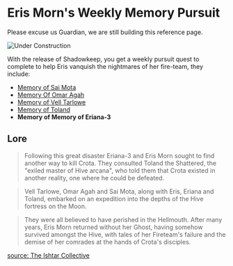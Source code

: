 # Eris Morn's Weekly Memory Pursuit

Please excuse us Guardian, we are still building this reference page.

![Under Construction](https://ras117mike.github.io/Destiny2/images/general/under_construction.png)

With the release of Shadowkeep, you get a weekly pursuit quest to complete to help Eris vanquish the nightmares of her fire-team, they include:

* [Memory of Sai Mota](memory_of_sai_mota.md)
* [Memory Of Omar Agah](memory_of_omar_agah.md)
* [Memory of Vell Tarlowe](memory_of_vell_tarlowe.md)
* [Memory of Toland](memory_of_toland.md)
* **Memory of Memory of Eriana-3**

## Lore
>Following this great disaster Eriana-3 and Eris Morn sought to find another way to kill Crota. They consulted Toland the Shattered, the "exiled master of Hive arcana", who told them that Crota existed in another reality, one where he could be defeated.

>Vell Tarlowe, Omar Agah and Sai Mota, along with Eris, Eriana and Toland, embarked on an expedition into the depths of the Hive fortress on the Moon.

>They were all believed to have perished in the Hellmouth. After many years, Eris Morn returned without her Ghost, having somehow survived amongst the Hive, with tales of her Fireteam's failure and the demise of her comrades at the hands of Crota's disciples.

[source: The Ishtar Collective](https://www.ishtar-collective.net/categories/the-first-crota-fireteam)

##
